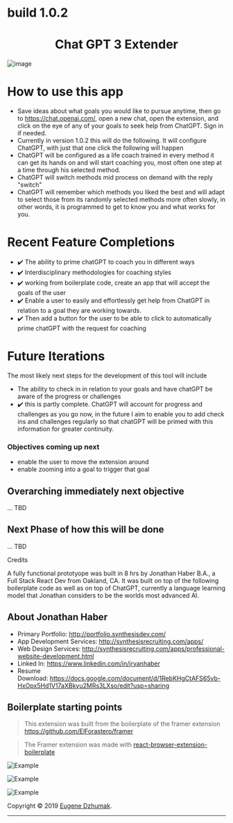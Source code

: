 # build 1.0.2

<h1 align="center">Chat GPT 3 Extender</h1>

![image](https://user-images.githubusercontent.com/167328/210121907-e2f2411a-8c35-47a2-b67a-2764c473ce20.png)


# How to use this app

- Save ideas about what goals you would like to pursue anytime, then go to https://chat.openai.com/, open a new chat, open the extension, and click on the eye of any of your goals to seek help from ChatGPT. Sign in if needed.
- Currently in version 1.0.2 this will do the following. It will configure ChatGPT, with just that one click the following will happen
- ChatGPT will be configured as a life coach trained in every method it can get its hands on and will start coaching you, most often one step at a time through his selected method.
- ChatGPT will switch methods mid process on demand with the reply "switch"
- ChatGPT will remember which methods you liked the best and will adapt to select those from its randomly selected methods more often slowly, in other words, it is programmed to get to know you and what works for you.

# Recent Feature Completions

- ✔️ The ability to prime chatGPT to coach you in different ways
- ✔️ Interdisciplinary methodologies for coaching styles
- ✔️ working from boilerplate code, create an app that will accept the goals of the user
- ✔️ Enable a user to easily and effortlessly get help from ChatGPT in relation to a goal they are working towards.
- ✔️ Then add a button for the user to be able to click to automatically prime chatGPT with the request for coaching

# Future Iterations

The most likely next steps for the development of this tool will include

- The ability to check in in relation to your goals and have chatGPT be aware of the progress or challenges
- ✔️ this is partly complete. ChatGPT will account for progress and challenges as you go now, in the future I aim to enable you to add check ins and challenges regularly so that chatGPT will be primed with this information for greater continuity.

### Objectives coming up next

- enable the user to move the extension around
- enable zooming into a goal to trigger that goal

## Overarching immediately next objective

... TBD

## Next Phase of how this will be done

... TBD

Credits

A fully functional prototyope was built in 8 hrs by Jonathan Haber B.A., a Full Stack React Dev from Oakland, CA. It was built on top of the following boilerplate code as well as on top of ChatGPT, currently a language learning model that Jonathan considers to be the worlds most advanced AI.

## About Jonathan Haber

- Primary Portfolio: http://portfolio.synthesisdev.com/
- App Development Services: http://synthesisrecruiting.com/apps/
- Web Design Services: http://synthesisrecruiting.com/apps/professional-website-development.html
- Linked In: https://www.linkedin.com/in/jryanhaber
- Resume Download: https://docs.google.com/document/d/1RebKHgCtAFS65yb-HxOpx5Hd1V17aXBkyu2MRs3LXso/edit?usp=sharing

## Boilerplate starting points

> This extension was built from the boilerplate of the framer extension https://github.com/ElForastero/framer

> The Framer extension was made with [react-browser-extension-boilerplate](https://github.com/ElForastero/react-browser-extension-boilerplate)

![Example](example.gif)

![Example](screenshot-dark.png)

![Example](screenshot-options.png)

Copyright © 2019 [Eugene Dzhumak](https://github.com/ElForastero).

---
